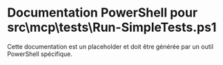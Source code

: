 # Documentation PowerShell pour src\mcp\tests\Run-SimpleTests.ps1

Cette documentation est un placeholder et doit être générée par un outil PowerShell spécifique.
